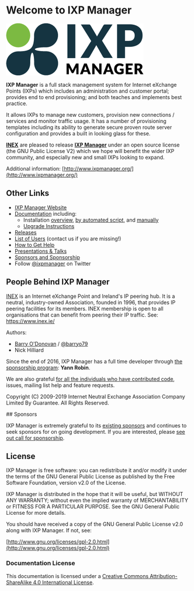 # Welcome to IXP Manager

![IXP Manager Logo](img/ixp-manager.png)

**IXP Manager** is a full stack management system for Internet eXchange Points (IXPs) which includes an administration and customer portal; provides end to end provisioning; and both teaches and implements best practice.

It allows IXPs to manage new customers, provision new connections / services and monitor traffic usage. It has a number of provisioning templates including its ability to generate secure proven route server configuration and provides a built in looking glass for these.

**[INEX](https://www.inex.ie/)** are pleased to release **[IXP Manager](http://www.ixpmanager.org/)** under an open source license (the GNU Public License V2) which we hope will benefit the wider IXP community, and especially new and small IXPs looking to expand.

Additional information: [http://www.ixpmanager.org/](http://www.ixpmanager.org/)

## Other Links

* [IXP Manager Website](https://www.ixpmanager.org)
* [Documentation](https://docs.ixpmanager.org) including:
  * Installation [overview](https://docs.ixpmanager.org/install/),
    [by automated script](https://docs.ixpmanager.org/install/automated-script/),
    and [manually](https://docs.ixpmanager.org/install/manually/)
  * [Upgrade Instructions](https://docs.ixpmanager.org/install/upgrading/)
* [Releases](https://github.com/inex/IXP-Manager/releases)
* [List of Users](https://www.ixpmanager.org/users.php) (contact us if you are missing!)
* [How to Get Help](https://www.ixpmanager.org/support)
* [Presentations & Talks](https://www.ixpmanager.org/presentations)
* [Sponsors and Sponsorship](https://www.ixpmanager.org/sponsors)
* Follow [@ixpmanager](https://twitter.com/ixpmanager) on Twitter


## People Behind IXP Manager

[INEX](https://www.inex.ie/) is an Internet eXchange Point and Ireland's IP peering hub. It is a neutral, industry-owned Association, founded in 1996, that provides IP peering facilities for its members. INEX membership is open to all organisations that can benefit from peering their IP traffic. See: https://www.inex.ie/

Authors:

* [Barry O'Donovan](https://www.barryodonovan.com/contact) / [@barryo79](https://twitter.com/#!/barryo79)
* Nick Hilliard

Since the end of 2016, IXP Manager has a full time developer through [the sponsorship program](https://www.ixpmanager.org/sponsors): **Yann Robin**.

We are also grateful [for all the individuals who have contributed code](https://github.com/inex/IXP-Manager/graphs/contributors), issues, mailing list help and feature requests.


Copyright (C) 2009-2019 Internet Neutral Exchange Association Company Limited By Guarantee.
All Rights Reserved.


## Sponsors

IXP Manager is extremely grateful to its [existing sponsors](http://www.ixpmanager.org/sponsors) and continues to seek sponsors for on going development. If you are interested, please [see out call for sponsorship](https://www.ixpmanager.org/sponsorship).


## License

IXP Manager is free software: you can redistribute it and/or modify it under the terms of the GNU General Public License as published by the Free Software Foundation, version v2.0 of the License.

IXP Manager is distributed in the hope that it will be useful, but WITHOUT ANY WARRANTY; without even the implied warranty of MERCHANTABILITY or FITNESS FOR A PARTICULAR PURPOSE.  See the GNU General Public License for more details.

You should have received a copy of the GNU General Public License v2.0 along with IXP Manager.  If not, see:

[http://www.gnu.org/licenses/gpl-2.0.html](http://www.gnu.org/licenses/gpl-2.0.html)

### Documentation License

This documentation is licensed under a [Creative Commons Attribution-ShareAlike 4.0 International License](http://creativecommons.org/licenses/by-sa/4.0/).
